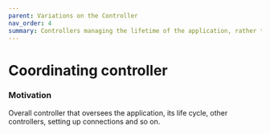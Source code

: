 ```yaml
---
parent: Variations on the Controller
nav_order: 4
summary: Controllers managing the lifetime of the application, rather than a specific View.
---
```

# Coordinating controller

### Motivation

Overall controller that oversees the application, its life cycle,
other controllers, setting up connections and so on.
